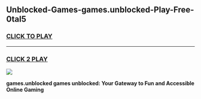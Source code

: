 
## Unblocked-Games-games.unblocked-Play-Free-0tal5
<h3>
<a href="https://premium76.site?title=games.unblocked&ref=23A">CLICK TO PLAY</a></h3>
<hr>

<h3>
<a href="https://premium76.site?title=games.unblocked&ref=23A">CLICK 2 PLAY</a>
  
</h3>

<a href="https://premium76.site?title=games.unblocked&ref=23A"><img src="https://clearcache.store/games.png"></a>


**games.unblocked games unblocked: Your Gateway to Fun and Accessible Online Gaming**
